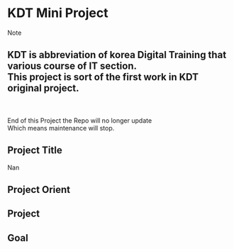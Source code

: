 # KDT Mini Project

> [!NOTE]
KDT is abbreviation of korea Digital Training that various course of IT section.<br>
This project is sort of the first work in KDT original project.
---
<br><br>
End of this Project the Repo will no longer update<br>
Which means maintenance will stop.

## Project Title
Nan

## Project Orient

## Project 

## Goal



